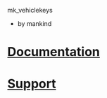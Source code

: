mk_vehiclekeys
- by mankind

# [Documentation](https://mankind-scripts.gitbook.io/documentation/scripts/vehicle-keys)

# [Support](https://discord.gg/39fNFepADG)
